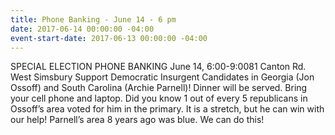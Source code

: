 ```yaml
---
title: Phone Banking - June 14 - 6 pm
date: 2017-06-14 00:00:00 -04:00
event-start-date: 2017-06-13 00:00:00 -04:00
---
```


SPECIAL ELECTION PHONE BANKING
June 14, 6:00-9:0081 Canton Rd. West Simsbury 
Support Democratic Insurgent Candidates in Georgia (Jon Ossoff) and South Carolina (Archie Parnell)!  Dinner will be served. Bring your cell phone and laptop.
Did you know 1 out of every 5 republicans in Ossoff’s area voted for him in the primary.  It is a stretch, but he can win with our help! Parnell’s area 8 years ago was blue. We can do this!